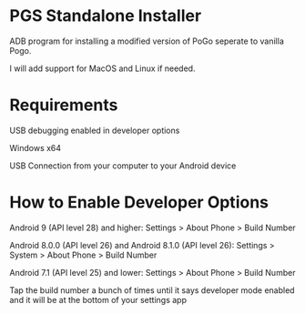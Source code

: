 # PGS Standalone Installer
 ADB program for installing a modified version of PoGo seperate to vanilla Pogo. 
 
 I will add support for MacOS and Linux if needed.

# Requirements
 USB debugging enabled in developer options
 
 Windows x64 
 
 USB Connection from your computer to your Android device
 
 
# How to Enable Developer Options
 Android 9 (API level 28) and higher: Settings > About Phone > Build Number
 
 Android 8.0.0 (API level 26) and Android 8.1.0 (API level 26): Settings > System > About Phone > Build Number
 
 Android 7.1 (API level 25) and lower: Settings > About Phone > Build Number
 
 Tap the build number a bunch of times until it says developer mode enabled and it will be at the bottom of your settings app

